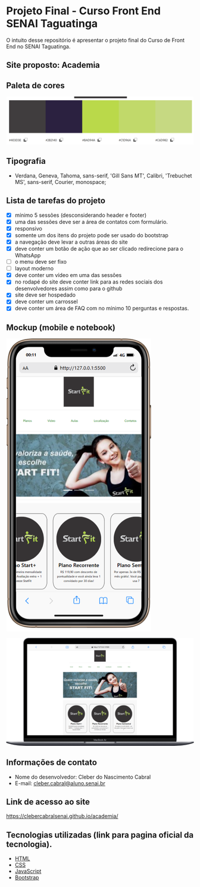 # Projeto Final - Curso Front End SENAI Taguatinga
O intuito desse repositório é apresentar o projeto final do Curso de Front End no SENAI Taguatinga.

## Site proposto: Academia

## Paleta de cores
![Paleta de cores](/assets/img/paleta_cores.PNG)
## Tipografia
- Verdana, Geneva, Tahoma, sans-serif, 'Gill Sans MT', Calibri, 'Trebuchet MS', sans-serif, Courier, monospace;
## Lista de tarefas do projeto
- [x] mínimo 5 sessões (desconsiderando header e footer)
- [x] uma das sessões deve ser a área de contatos com formulário.
- [x] responsivo
- [x] somente um dos itens do projeto pode ser usado do bootstrap
- [x] a navegação deve levar a outras áreas do site
- [x] deve conter um botão de ação que ao ser clicado redirecione para o WhatsApp
- [ ] o menu deve ser fixo
- [ ] layout moderno
- [x] deve conter um vídeo em uma das sessões
- [x] no rodapé do site deve conter link para as redes sociais dos desenvolvedores assim como para o github
- [x] site deve ser hospedado
- [x] deve conter um carrossel
- [x] deve conter um área de FAQ com no mínimo 10 perguntas e respostas.
## Mockup (mobile e notebook)
![Mobile](/assets/img/iPhone-11-PRO-127.0.0.1.png)

![Notebook](/assets/img/Macbook-Air-127.0.0.1.png)
## Informações de contato
- Nome do desenvolvedor: Cleber do Nascimento Cabral
- E-mail: cleber.cabral@aluno.senai.br
## Link de acesso ao site
https://clebercabralsenai.github.io/academia/
## Tecnologias utilizadas (link para pagina oficial da tecnologia).
- [HTML](https://www.w3schools.com/html/)
- [CSS](https://www.w3schools.com/css/)
- [JavaScript](https://www.w3schools.com/js/)
- [Bootstrap](https://getbootstrap.com.br/)


